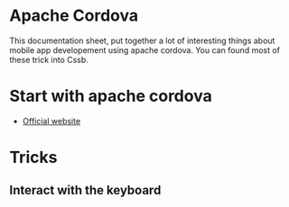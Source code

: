 Apache Cordova
===

This documentation sheet, put together a lot of interesting things about mobile app developement using apache cordova. You can found most of these trick into Cssb.

# Start with apache cordova

* [Official website](https://cordova.apache.org/)

# Tricks

## Interact with the keyboard
